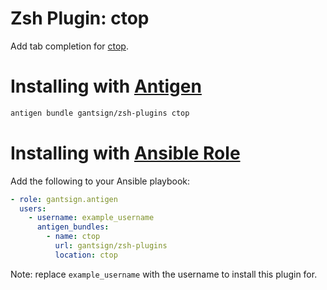 # Zsh Plugin: ctop

Add tab completion for [ctop](https://github.com/bcicen/ctop).

# Installing with [Antigen](https://github.com/zsh-users/antigen)

```bash
antigen bundle gantsign/zsh-plugins ctop
```

# Installing with [Ansible Role](https://galaxy.ansible.com/gantsign/antigen)

Add the following to your Ansible playbook:

```yaml
- role: gantsign.antigen
  users:
    - username: example_username
      antigen_bundles:
        - name: ctop
          url: gantsign/zsh-plugins
          location: ctop
```

Note: replace `example_username` with the username to install this plugin for.
